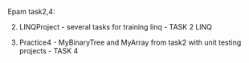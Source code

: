 Epam task2,4:

2. LINQProject - several tasks for training linq - TASK 2 LINQ

4. Practice4 - MyBinaryTree and MyArray from task2 with unit testing projects - TASK 4 
